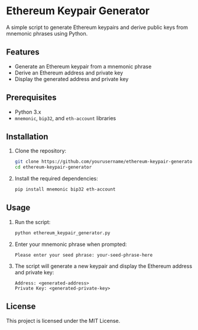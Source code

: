 
# Ethereum Keypair Generator

A simple script to generate Ethereum keypairs and derive public keys from mnemonic phrases using Python.

## Features

- Generate an Ethereum keypair from a mnemonic phrase
- Derive an Ethereum address and private key
- Display the generated address and private key

## Prerequisites

- Python 3.x
- `mnemonic`, `bip32`, and `eth-account` libraries

## Installation

1. Clone the repository:
   ```bash
   git clone https://github.com/yourusername/ethereum-keypair-generator.git
   cd ethereum-keypair-generator
   ```

2. Install the required dependencies:
   ```bash
   pip install mnemonic bip32 eth-account
   ```

## Usage

1. Run the script:
   ```bash
   python ethereum_keypair_generator.py
   ```

2. Enter your mnemonic phrase when prompted:
   ```
   Please enter your seed phrase: your-seed-phrase-here
   ```

3. The script will generate a new keypair and display the Ethereum address and private key:
   ```
   Address: <generated-address>
   Private Key: <generated-private-key>
   ```

## License

This project is licensed under the MIT License.
